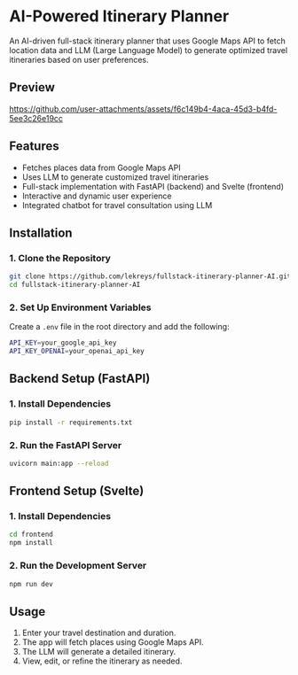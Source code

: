 # AI-Powered Itinerary Planner

An AI-driven full-stack itinerary planner that uses Google Maps API to fetch location data and LLM (Large Language Model) to generate optimized travel itineraries based on user preferences.



## Preview
https://github.com/user-attachments/assets/f6c149b4-4aca-45d3-b4fd-5ee3c26e19cc

## Features
- Fetches places data from Google Maps API
- Uses LLM to generate customized travel itineraries
- Full-stack implementation with FastAPI (backend) and Svelte (frontend)
- Interactive and dynamic user experience
- Integrated chatbot for travel consultation using LLM

## Installation

### 1. Clone the Repository
```sh
git clone https://github.com/lekreys/fullstack-itinerary-planner-AI.git
cd fullstack-itinerary-planner-AI
```

### 2. Set Up Environment Variables
Create a `.env` file in the root directory and add the following:
```sh
API_KEY=your_google_api_key
API_KEY_OPENAI=your_openai_api_key
```

## Backend Setup (FastAPI)

### 1. Install Dependencies
```sh
pip install -r requirements.txt
```

### 2. Run the FastAPI Server
```sh
uvicorn main:app --reload
```

## Frontend Setup (Svelte)

### 1. Install Dependencies
```sh
cd frontend
npm install
```

### 2. Run the Development Server
```sh
npm run dev
```

## Usage
1. Enter your travel destination and duration.
2. The app will fetch places using Google Maps API.
3. The LLM will generate a detailed itinerary.
4. View, edit, or refine the itinerary as needed.
